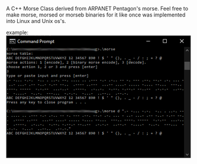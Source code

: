 A C++ Morse Class derived from ARPANET Pentagon's morse. Feel free to make morse, morsed or morseb binaries for it like once was implemented into Linux and Unix os's.

example:<br>
<img src=https://github.com/RayColt/morse/blob/master/cpp/morse-screen.jpg>
